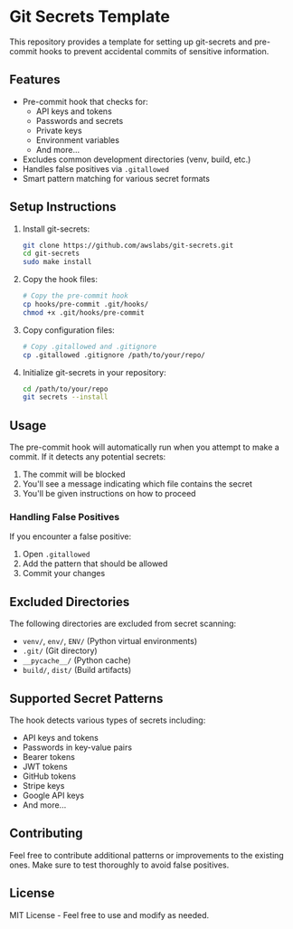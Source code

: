 # Git Secrets Template

This repository provides a template for setting up git-secrets and pre-commit hooks to prevent accidental commits of sensitive information.

## Features

- Pre-commit hook that checks for:
  - API keys and tokens
  - Passwords and secrets
  - Private keys
  - Environment variables
  - And more...
- Excludes common development directories (venv, build, etc.)
- Handles false positives via `.gitallowed`
- Smart pattern matching for various secret formats

## Setup Instructions

1. Install git-secrets:
   ```bash
   git clone https://github.com/awslabs/git-secrets.git
   cd git-secrets
   sudo make install
   ```

2. Copy the hook files:
   ```bash
   # Copy the pre-commit hook
   cp hooks/pre-commit .git/hooks/
   chmod +x .git/hooks/pre-commit
   ```

3. Copy configuration files:
   ```bash
   # Copy .gitallowed and .gitignore
   cp .gitallowed .gitignore /path/to/your/repo/
   ```

4. Initialize git-secrets in your repository:
   ```bash
   cd /path/to/your/repo
   git secrets --install
   ```

## Usage

The pre-commit hook will automatically run when you attempt to make a commit. If it detects any potential secrets:

1. The commit will be blocked
2. You'll see a message indicating which file contains the secret
3. You'll be given instructions on how to proceed

### Handling False Positives

If you encounter a false positive:

1. Open `.gitallowed`
2. Add the pattern that should be allowed
3. Commit your changes

## Excluded Directories

The following directories are excluded from secret scanning:
- `venv/`, `env/`, `ENV/` (Python virtual environments)
- `.git/` (Git directory)
- `__pycache__/` (Python cache)
- `build/`, `dist/` (Build artifacts)

## Supported Secret Patterns

The hook detects various types of secrets including:
- API keys and tokens
- Passwords in key-value pairs
- Bearer tokens
- JWT tokens
- GitHub tokens
- Stripe keys
- Google API keys
- And more...

## Contributing

Feel free to contribute additional patterns or improvements to the existing ones. Make sure to test thoroughly to avoid false positives.

## License

MIT License - Feel free to use and modify as needed.
